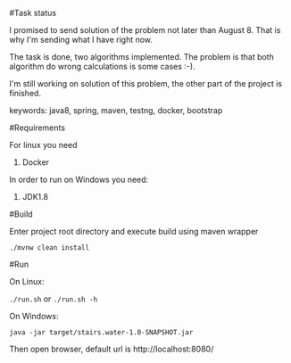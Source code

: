 #Task status

I promised to send solution of the problem not later than August 8. That is why I'm sending what I have right now.

The task is done, two algorithms implemented. The problem is that both algorithm do wrong calculations is some cases :-).

I'm still working on solution of this problem, the other part of the project is finished. 

keywords: java8, spring, maven, testng, docker, bootstrap

#Requirements

For linux you need

1. Docker

In order to run on Windows you need:
 
1. JDK1.8 

#Build

Enter project root directory and execute build using maven wrapper

`./mvnw clean install`

#Run

On Linux:

`./run.sh` or `./run.sh -h`

On Windows:

`java -jar target/stairs.water-1.0-SNAPSHOT.jar`

Then open browser, default url is http://localhost:8080/
